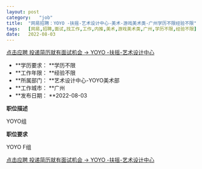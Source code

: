 ```yaml
---
layout:	post
category:	"job"
title:	"网易招聘：YOYO -扶摇-艺术设计中心-美术-游戏美术类-广州学历不限经验不限"
tags:	[网易,招聘,面试,找工作,工作,内推,美术,游戏美术类,广州,学历不限,经验不限]
date:	2022-08-03
---
```


[点击应聘 投递简历就有面试机会 ->  YOYO -扶摇-艺术设计中心](http://mobile.bole.netease.com/bole/boleDetail?id=41182&employeeId=346f03c3cda5f04c&key=all)



- **学历要求： **学历不限
- **工作年限： **经验不限
- **所属部门： **艺术设计中心-YOYO美术部
- **工作城市： **广州
- **发布日期： **2022-08-03



**职位描述**

YOYO组



**职位要求**

YOYO F组



[点击应聘 投递简历就有面试机会 ->  YOYO -扶摇-艺术设计中心](http://mobile.bole.netease.com/bole/boleDetail?id=41182&employeeId=346f03c3cda5f04c&key=all)
